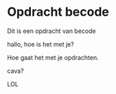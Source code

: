 # Opdracht becode

Dit is een opdracht van becode

hallo, hoe is het met je?

Hoe gaat het met je opdrachten.

cava?

LOL